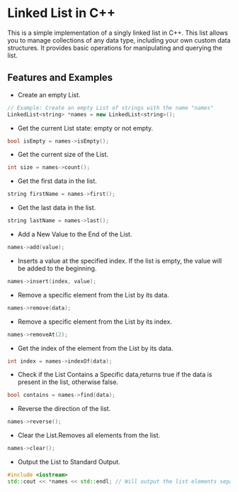 # Linked List in C++

This is a simple implementation of a singly linked list in C++. This list allows you to manage collections of any data type, including your own custom data structures. It provides basic operations for manipulating and querying the list.

## Features and Examples

  * Create an empty List.

  ```cpp
  // Example: Create an empty List of strings with the name "names"
  LinkedList<string> *names = new LinkedList<string>();
  ```

  
  * Get the current List state: empty or not empty.

  ```cpp
  bool isEmpty = names->isEmpty();
  ```


  * Get the current size of the List.

  ```cpp
  int size = names->count();
  ```


  * Get the first data in the list.

  ```cpp
  string firstName = names->first();
  ```


  * Get the last data in the list.

  ```cpp
  string lastName = names->last();
  ```


  * Add a New Value to the End of the List.

  ```cpp
  names->add(value);
  ```


  * Inserts a value at the specified index. If the list is empty, the value will be added to the beginning.

  ```cpp
  names->insert(index, value);
  ```


  * Remove a specific element from the List by its data.

  ```cpp
  names->remove(data);
  ```


  * Remove a specific element from the List by its index.

  ```cpp
  names->removeAt(2);
  ```


  * Get the index of the element from the List by its data.

  ```cpp
  int index = names->indexOf(data);
  ```


  * Check if the List Contains a Specific data,returns true if the data is present in the list, otherwise false.

  ```cpp
  bool contains = names->find(data);
  ```


  * Reverse the direction of the list.

  ```cpp
  names->reverse();
  ```


  * Clear the List.Removes all elements from the list.

  ```cpp
  names->clear();
  ```


  * Output the List to Standard Output.

  ```cpp
  #include <iostream>
  std::cout << *names << std::endl; // Will output the list elements separated by spaces
  ```
